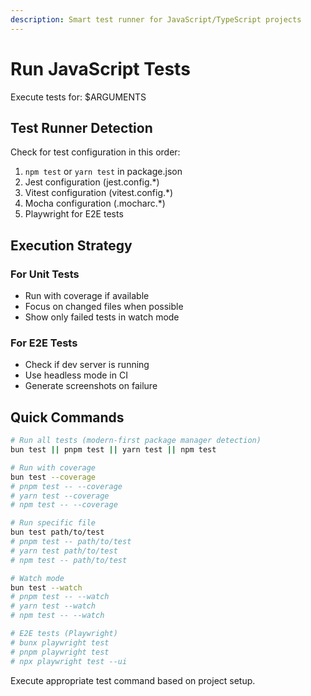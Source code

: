 ```yaml
---
description: Smart test runner for JavaScript/TypeScript projects
---
```


# Run JavaScript Tests

Execute tests for: $ARGUMENTS

## Test Runner Detection

Check for test configuration in this order:
1. `npm test` or `yarn test` in package.json
2. Jest configuration (jest.config.*)
3. Vitest configuration (vitest.config.*)
4. Mocha configuration (.mocharc.*)
5. Playwright for E2E tests

## Execution Strategy

### For Unit Tests
- Run with coverage if available
- Focus on changed files when possible
- Show only failed tests in watch mode

### For E2E Tests  
- Check if dev server is running
- Use headless mode in CI
- Generate screenshots on failure

## Quick Commands

```bash
# Run all tests (modern-first package manager detection)
bun test || pnpm test || yarn test || npm test

# Run with coverage
bun test --coverage
# pnpm test -- --coverage
# yarn test --coverage
# npm test -- --coverage

# Run specific file
bun test path/to/test
# pnpm test -- path/to/test
# yarn test path/to/test
# npm test -- path/to/test

# Watch mode
bun test --watch
# pnpm test -- --watch
# yarn test --watch
# npm test -- --watch

# E2E tests (Playwright)
# bunx playwright test
# pnpm playwright test
# npx playwright test --ui
```

Execute appropriate test command based on project setup.